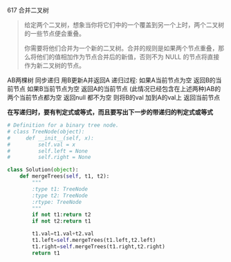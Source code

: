617 合并二叉树

> 给定两个二叉树，想象当你将它们中的一个覆盖到另一个上时，两个二叉树的一些节点便会重叠。
>
> 你需要将他们合并为一个新的二叉树。合并的规则是如果两个节点重叠，那么将他们的值相加作为节点合并后的新值，否则不为 NULL 的节点将直接作为新二叉树的节点。

AB两棵树 同步递归 用B更新A并返回A
递归过程:
如果A当前节点为空 返回B的当前节点
如果B当前节点为空 返回A的当前节点
(此情况已经包含在上述两种)AB的两个当前节点都为空 返回null
都不为空 则将B的val 加到A的val上 返回当前节点

**在写递归时，要有判定式或等式，而且要写出下一步的带递归的判定式或等式**

```python
# Definition for a binary tree node.
# class TreeNode(object):
#     def __init__(self, x):
#         self.val = x
#         self.left = None
#         self.right = None

class Solution(object):
    def mergeTrees(self, t1, t2):
        """
        :type t1: TreeNode
        :type t2: TreeNode
        :rtype: TreeNode
        """
        if not t1:return t2
        if not t2:return t1

        t1.val=t1.val+t2.val
        t1.left=self.mergeTrees(t1.left,t2.left)
        t1.right=self.mergeTrees(t1.right,t2.right)
        return t1

```

